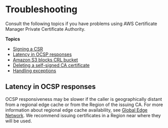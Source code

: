 # Troubleshooting<a name="PcaTsIntro"></a>

Consult the following topics if you have problems using AWS Certificate Manager Private Certificate Authority\.

**Topics**
+ [Signing a CSR](PcaTsSignCsr.md)
+ [Latency in OCSP responses](#OCSP-latency-troubleshooting)
+ [Amazon S3 blocks CRL bucket](PcaS3CsrBlock.md)
+ [Deleting a self\-signed CA certificate](PcaRevokeSelfSigned.md)
+ [Handling exceptions](PCATsExceptions.md)

## Latency in OCSP responses<a name="OCSP-latency-troubleshooting"></a>

OCSP responsiveness may be slower if the caller is geographically distant from a regional edge cache or from the Region of the issuing CA\. For more information about regional edge cache availability, see [Global Edge Network](https://aws.amazon.com/cloudfront/details#Global_Edge_Network)\. We recommend issuing certificates in a Region near where they will be used\.